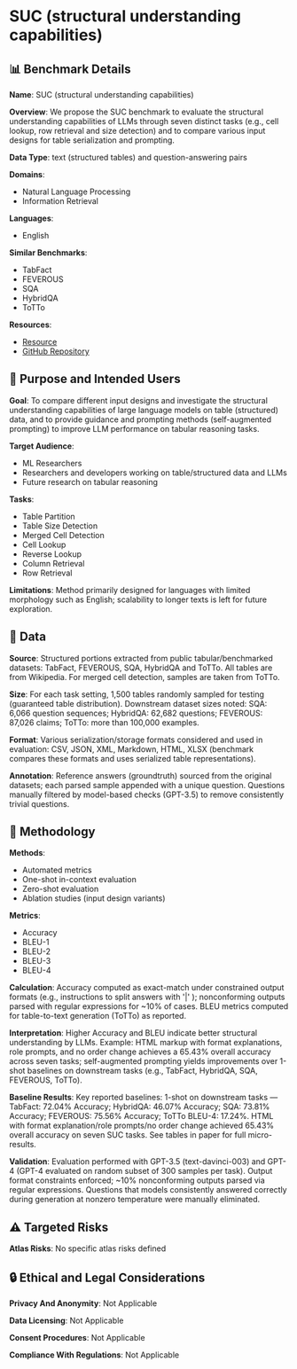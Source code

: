 # SUC (structural understanding capabilities)

## 📊 Benchmark Details

**Name**: SUC (structural understanding capabilities)

**Overview**: We propose the SUC benchmark to evaluate the structural understanding capabilities of LLMs through seven distinct tasks (e.g., cell lookup, row retrieval and size detection) and to compare various input designs for table serialization and prompting.

**Data Type**: text (structured tables) and question-answering pairs

**Domains**:
- Natural Language Processing
- Information Retrieval

**Languages**:
- English

**Similar Benchmarks**:
- TabFact
- FEVEROUS
- SQA
- HybridQA
- ToTTo

**Resources**:
- [Resource](https://anonymous.4open.science/r/StructuredLLM-76F3/README.md)
- [GitHub Repository](https://github.com/microsoft/TableProvider)

## 🎯 Purpose and Intended Users

**Goal**: To compare different input designs and investigate the structural understanding capabilities of large language models on table (structured) data, and to provide guidance and prompting methods (self-augmented prompting) to improve LLM performance on tabular reasoning tasks.

**Target Audience**:
- ML Researchers
- Researchers and developers working on table/structured data and LLMs
- Future research on tabular reasoning

**Tasks**:
- Table Partition
- Table Size Detection
- Merged Cell Detection
- Cell Lookup
- Reverse Lookup
- Column Retrieval
- Row Retrieval

**Limitations**: Method primarily designed for languages with limited morphology such as English; scalability to longer texts is left for future exploration.

## 💾 Data

**Source**: Structured portions extracted from public tabular/benchmarked datasets: TabFact, FEVEROUS, SQA, HybridQA and ToTTo. All tables are from Wikipedia. For merged cell detection, samples are taken from ToTTo.

**Size**: For each task setting, 1,500 tables randomly sampled for testing (guaranteed table distribution). Downstream dataset sizes noted: SQA: 6,066 question sequences; HybridQA: 62,682 questions; FEVEROUS: 87,026 claims; ToTTo: more than 100,000 examples.

**Format**: Various serialization/storage formats considered and used in evaluation: CSV, JSON, XML, Markdown, HTML, XLSX (benchmark compares these formats and uses serialized table representations).

**Annotation**: Reference answers (groundtruth) sourced from the original datasets; each parsed sample appended with a unique question. Questions manually filtered by model-based checks (GPT-3.5) to remove consistently trivial questions.

## 🔬 Methodology

**Methods**:
- Automated metrics
- One-shot in-context evaluation
- Zero-shot evaluation
- Ablation studies (input design variants)

**Metrics**:
- Accuracy
- BLEU-1
- BLEU-2
- BLEU-3
- BLEU-4

**Calculation**: Accuracy computed as exact-match under constrained output formats (e.g., instructions to split answers with '|' ); nonconforming outputs parsed with regular expressions for ~10% of cases. BLEU metrics computed for table-to-text generation (ToTTo) as reported.

**Interpretation**: Higher Accuracy and BLEU indicate better structural understanding by LLMs. Example: HTML markup with format explanations, role prompts, and no order change achieves a 65.43% overall accuracy across seven tasks; self-augmented prompting yields improvements over 1-shot baselines on downstream tasks (e.g., TabFact, HybridQA, SQA, FEVEROUS, ToTTo).

**Baseline Results**: Key reported baselines: 1-shot on downstream tasks — TabFact: 72.04% Accuracy; HybridQA: 46.07% Accuracy; SQA: 73.81% Accuracy; FEVEROUS: 75.56% Accuracy; ToTTo BLEU-4: 17.24%. HTML with format explanation/role prompts/no order change achieved 65.43% overall accuracy on seven SUC tasks. See tables in paper for full micro-results.

**Validation**: Evaluation performed with GPT-3.5 (text-davinci-003) and GPT-4 (GPT-4 evaluated on random subset of 300 samples per task). Output format constraints enforced; ~10% nonconforming outputs parsed via regular expressions. Questions that models consistently answered correctly during generation at nonzero temperature were manually eliminated.

## ⚠️ Targeted Risks

**Atlas Risks**:
No specific atlas risks defined

## 🔒 Ethical and Legal Considerations

**Privacy And Anonymity**: Not Applicable

**Data Licensing**: Not Applicable

**Consent Procedures**: Not Applicable

**Compliance With Regulations**: Not Applicable

